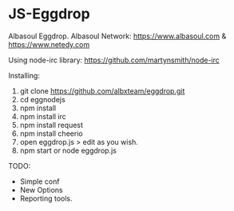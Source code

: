 # JS-Eggdrop
Albasoul Eggdrop. Albasoul Network: https://www.albasoul.com & https://www.netedy.com


Using node-irc library: https://github.com/martynsmith/node-irc


Installing:

1) git clone https://github.com/albxteam/eggdrop.git
2) cd eggnodejs
3) npm install
4) npm install irc
5) npm install request
6) npm install cheerio
7) open eggdrop.js > edit as you wish.
8) npm start or node eggdrop.js



TODO:
- Simple conf 
- New Options
- Reporting tools.

